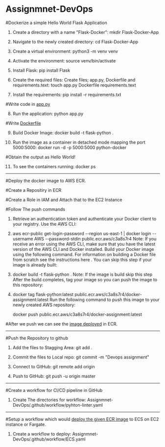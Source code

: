 # Assignmnet-DevOps

#Dockerize a simple Hello World Flask Application

1. Create a directory with a name "Flask-Docker": 
    mkdir Flask-Docker-App

2. Navigate to the newly created directory: 
   cd Flask-Docker-App


3. Create a virtual environment: 
   python3 -m venv venv

4. Activate the environment: 
   source venv/bin/activate

5. Install Flask: 
   pip install Flask

6. Create the required files: 
   Create files; app.py, Dockerfile and requirements.text: 
   touch app.py Dockerfile requirements.text

7. Install the requirements: 
   pip install -r requirements.txt

#Write code in [app.py](https://github.com/SMUSADDIQH/Assignmnet-DevOps/blob/master/app.py)

8. Run the application: 
   python app.py

#Write [Dockerfile](https://github.com/SMUSADDIQH/Assignmnet-DevOps/blob/master/Dockerfile)

9. Build Docker Image: 
   docker build -t flask-python .

10. Run the image as a container in detached mode mapping the port 5000:5000: 
    docker run -d -p 5000:5000 python-docker

#Obtain the output as Hello World!

11. To see the containers running: 
    docker ps

------------------------------------------------------------------------------------------------------------------------------------------------------------------
#Deploy the docker image to AWS ECR.

#Create a Repositiry in ECR

#Create a Role in IAM and Attach that to the EC2 Instance

#Follow The push commands

1. Retrieve an authentication token and authenticate your Docker client to your registry.
   Use the AWS CLI:

2. aws ecr-public get-login-password --region us-east-1 | docker login --username AWS --password-stdin public.ecr.aws/c3a8s7r4
   Note: If you receive an error using the AWS CLI, make sure that you have the latest version of the AWS CLI and Docker installed.
   Build your Docker image using the following command. For information on building a Docker file from scratch see the instructions here . You can skip this step if your image is already built:

3. docker build -t flask-python .
   Note: If the image is build skip this step
   After the build completes, tag your image so you can push the image to this repository:

4. docker tag flask-python:latest public.ecr.aws/c3a8s7r4/docker-assignment:latest
   Run the following command to push this image to your newly created AWS repository:

   docker push public.ecr.aws/c3a8s7r4/docker-assignment:latest

#After we push we can see the [image deployed](https://gallery.ecr.aws/c3a8s7r4/docker-assignment) in ECR.

------------------------------------------------------------------------------------------------------------------------------------------------------------------
#Push the Repository to github

1. Add the files to Stagging Area: 
   git add .

2. Commit the files to Local repo: 
   git commit -m "Devops assignment"

3. Connect to GitHub: 
   git remote add origin <URL>

4. Push to GitHub: 
   git push -u origin master
  
------------------------------------------------------------------------------------------------------------------------------------------------------------------
#Create a workflow for CI/CD pipeline in GitHub
  
1. Create The directories for workflow: 
   Assignmnet-DevOps/.github/workflow/pyhton-linter.yaml



------------------------------------------------------------------------------------------------------------------------------------------------------------------
#Setup a workflow which would [deploy the given ECR image](https://docs.github.com/en/actions/deployment/deploying-to-your-cloud-provider/deploying-to-amazon-elastic-container-service) to ECS on EC2 instance or Fargate.
  
1. Create a workflow to deploy: 
   Assignmnet-DevOps/.github/workflow/ECS.yaml
